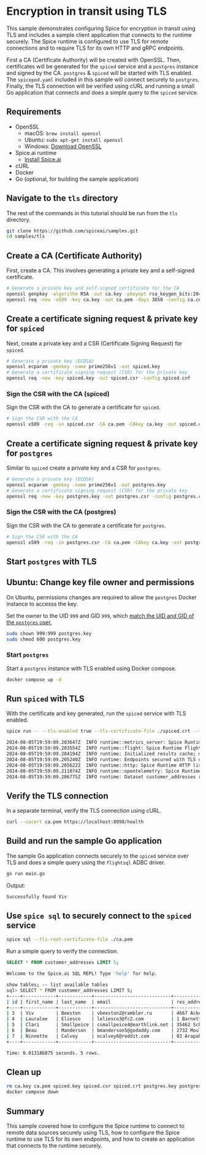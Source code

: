 # Encryption in transit using TLS

This sample demonstrates configuring Spice for encryption in transit using TLS and includes a sample client application that connects to the runtime securely. The Spice runtime is configured to use TLS for remote connections and to require TLS for its own HTTP and gRPC endpoints.

First a CA (Certificate Authority) will be created with OpenSSL. Then, certificates will be generated for the `spiced` service and a `postgres` instance and signed by the CA. `postgres` & `spiced` will be started with TLS enabled. The `spicepod.yaml` included in this sample will connect securely to `postgres`. Finally, the TLS connection will be verified using cURL and running a small Go application that connects and does a simple query to the `spiced` service.

## Requirements

- OpenSSL
  - macOS: `brew install openssl`
  - Ubuntu: `sudo apt-get install openssl`
  - Windows: [Download OpenSSL](https://slproweb.com/products/Win32OpenSSL.html)
- Spice.ai runtime
  - [Install Spice.ai](https://docs.spiceai.org/installation)
- cURL
- Docker
- Go (optional, for building the sample application)

## Navigate to the `tls` directory

The rest of the commands in this tutorial should be run from the `tls` directory.

```bash
git clone https://github.com/spiceai/samples.git
cd samples/tls
```

## Create a CA (Certificate Authority)

First, create a CA. This involves generating a private key and a self-signed certificate.

```bash
# Generate a private key and self-signed certificate for the CA
openssl genpkey -algorithm RSA -out ca.key -pkeyopt rsa_keygen_bits:2048
openssl req -new -x509 -key ca.key -out ca.pem -days 3650 -config ca.cnf
```

## Create a certificate signing request & private key for `spiced`

Next, create a private key and a CSR (Certificate Signing Request) for `spiced`.

```bash
# Generate a private key (ECDSA)
openssl ecparam -genkey -name prime256v1 -out spiced.key
# Generate a certificate signing request (CSR) for the private key
openssl req -new -key spiced.key -out spiced.csr -config spiced.cnf
```

### Sign the CSR with the CA (spiced)

Sign the CSR with the CA to generate a certificate for `spiced`.

```bash
# Sign the CSR with the CA
openssl x509 -req -in spiced.csr -CA ca.pem -CAkey ca.key -out spiced.crt -days 365 -copy_extensions copy
```

## Create a certificate signing request & private key for `postgres`

Similar to `spiced` create a private key and a CSR for `postgres`.

```bash
# Generate a private key (ECDSA)
openssl ecparam -genkey -name prime256v1 -out postgres.key
# Generate a certificate signing request (CSR) for the private key
openssl req -new -key postgres.key -out postgres.csr -config postgres.cnf
```

### Sign the CSR with the CA (postgres)

Sign the CSR with the CA to generate a certificate for `postgres`.

```bash
# Sign the CSR with the CA
openssl x509 -req -in postgres.csr -CA ca.pem -CAkey ca.key -out postgres.crt -days 365 -copy_extensions copy
```

## Start `postgres` with TLS

## Ubuntu: Change key file owner and permissions

On Ubuntu, permissions changes are required to allow the `postgres` Docker instance to accesss the key.

Set the owner to the UID `999` and GID `999`, which [match the UID and GID of the `postgres` user.](https://github.com/docker-library/postgres/blob/master/17/bullseye/Dockerfile#L10-L13)

```bash
sudo chown 999:999 postgres.key
sudo chmod 600 postgres.key
```

### Start `postgres`

Start a `postgres` instance with TLS enabled using Docker compose.

```bash
docker compose up -d
```

## Run `spiced` with TLS

With the certificate and key generated, run the `spiced` service with TLS enabled.

```bash
spice run -- --tls-enabled true --tls-certificate-file ./spiced.crt --tls-key-file ./spiced.key
```

```bash
2024-08-05T19:59:09.203647Z  INFO runtime::metrics_server: Spice Runtime Metrics listening on 127.0.0.1:9090
2024-08-05T19:59:09.203554Z  INFO runtime::flight: Spice Runtime Flight listening on 127.0.0.1:50051
2024-08-05T19:59:09.204194Z  INFO runtime: Initialized results cache; max size: 128.00 MiB, item ttl: 1s
2024-08-05T19:59:09.205240Z  INFO runtime: Endpoints secured with TLS using certificate: CN=spiced.localhost, OU=IT, O=Widgets, Inc., L=Seattle, S=Washington, C=US
2024-08-05T19:59:09.205622Z  INFO runtime::http: Spice Runtime HTTP listening on 127.0.0.1:8090
2024-08-05T19:59:09.211074Z  INFO runtime::opentelemetry: Spice Runtime OpenTelemetry listening on 127.0.0.1:50052
2024-08-05T19:59:09.286775Z  INFO runtime: Dataset customer_addresses registered (postgres:customer_addresses), results cache enabled.
```

## Verify the TLS connection

In a separate terminal, verify the TLS connection using cURL.

```bash
curl --cacert ca.pem https://localhost:8090/health
```

## Build and run the sample Go application

The sample Go application connects securely to the `spiced` service over TLS and does a simple query using the `flightsql` ADBC driver.

```bash
go run main.go
```

Output:

```bash
Successfully found Viv
```

## Use `spice sql` to securely connect to the `spiced` service

```bash
spice sql --tls-root-certificate-file ./ca.pem
```

Run a simple query to verify the connection.

```sql
SELECT * FROM customer_addresses LIMIT 5;
```

```bash
Welcome to the Spice.ai SQL REPL! Type 'help' for help.

show tables; -- list available tables
sql> SELECT * FROM customer_addresses LIMIT 5;
+----+------------+------------+----------------------------+----------------------+--------------------+--------------+---------------+--------------+--------------+
| id | first_name | last_name  | email                      | res_address          | work_address       | country      | state         | phone_1      | phone_2      |
+----+------------+------------+----------------------------+----------------------+--------------------+--------------+---------------+--------------+--------------+
| 3  | Viv        | Beeston    | vbeeston2@rambler.ru       | 4667 Acker Way       | 32443 Vidon Center | South Africa |               | 358-278-1801 | 964-452-4077 |
| 4  | Lauralee   | Eliesco    | leliesco3@fc2.com          | 1 Barnett Junction   | 8 Southridge Lane  | Sweden       | Stockholm     | 995-818-6419 | 878-774-6171 |
| 5  | Clari      | Smallpeice | csmallpeice4@earthlink.net | 35462 Schiller Trail | 959 Morrow Point   | Sweden       | Norrbotten    | 596-796-5104 | 616-603-2926 |
| 6  | Beau       | Manderson  | bmanderson5@godaddy.com    | 2732 Moulton Street  | 4012 School Point  | France       | Île-de-France | 128-371-3633 | 862-840-1982 |
| 7  | Ninnette   | Calvey     | ncalvey6@reddit.com        | 02 Arapahoe Park     | 5753 Quincy Street | Sweden       | Stockholm     | 941-515-1803 | 533-369-1830 |
+----+------------+------------+----------------------------+----------------------+--------------------+--------------+---------------+--------------+--------------+

Time: 0.013186875 seconds. 5 rows.
```

## Clean up

```bash
rm ca.key ca.pem spiced.key spiced.csr spiced.crt postgres.key postgres.csr postgres.crt
docker compose down
```

## Summary

This sample covered how to configure the Spice runtime to connect to remote data sources securely using TLS, how to configure the Spice runtime to use TLS for its own endpoints, and how to create an application that connects to the runtime securely.
